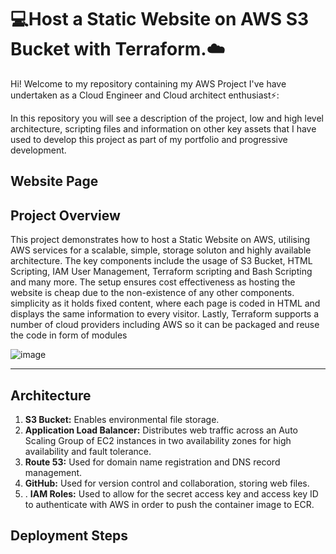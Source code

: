 # 💻Host a Static Website on AWS S3 Bucket with Terraform.☁️

Hi! Welcome to my repository containing my AWS Project I've have undertaken as a Cloud Engineer and Cloud architect enthusiast⚡️:

In this repository you will see a description of the project, low and high level architecture, scripting files and information on other key assets that I have used to develop this project as part of my portfolio and progressive development.

## **Website Page**


## **Project Overview** 

This project demonstrates how to host a Static Website on AWS, utilising AWS services for a scalable, simple, storage soluton and highly available architecture. The key components include the usage of S3 Bucket, HTML Scripting, IAM User Management, Terraform scripting and Bash Scripting and many more. The setup ensures cost effectiveness as hosting the website is cheap due to the non-existence of any other components. simplicity as it holds fixed content, where each page is coded in HTML and displays the same information to every visitor. Lastly, Terraform supports a number of cloud providers including AWS so it can be packaged and reuse the code in form of modules

![image](https://github.com/Otite-Git/Host-a-Dynamic-Web-App-on-AWS-With-Docker-Amzon-ECR-and-Amazon-ECS/assets/154989610/a6b60ad6-ba1c-4f5e-9255-c018bfdbb892)



- - - 
## **Architecture**

1. **S3 Bucket:** Enables environmental file storage.
2. **Application Load Balancer:** Distributes web traffic across an Auto Scaling Group of EC2 instances in two availability zones for high availability and fault tolerance.
3. **Route 53:** Used for domain name registration and DNS record management.
4. **GitHub:** Used for version control and collaboration, storing web files.
5. . **IAM Roles:** Used to allow for the secret access key and access key ID to authenticate with AWS in order to push the container image to ECR.


## **Deployment Steps**

